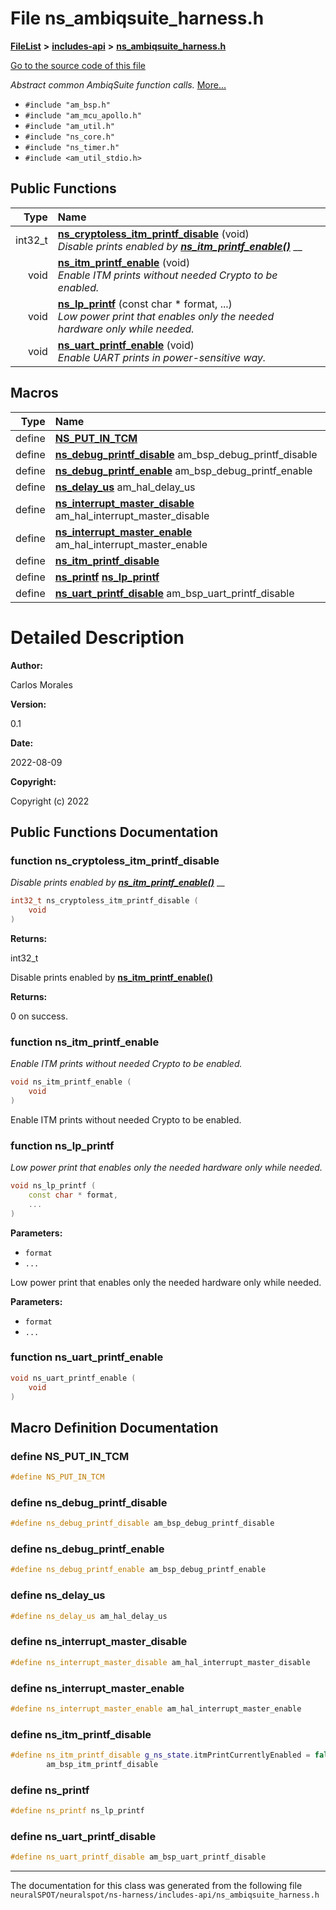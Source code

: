 

# File ns\_ambiqsuite\_harness.h



[**FileList**](files.md) **>** [**includes-api**](dir_5a7ca3359baeaf8be53d9a3d1e900244.md) **>** [**ns\_ambiqsuite\_harness.h**](ns__ambiqsuite__harness_8h.md)

[Go to the source code of this file](ns__ambiqsuite__harness_8h_source.md)

_Abstract common AmbiqSuite function calls._ [More...](#detailed-description)

* `#include "am_bsp.h"`
* `#include "am_mcu_apollo.h"`
* `#include "am_util.h"`
* `#include "ns_core.h"`
* `#include "ns_timer.h"`
* `#include <am_util_stdio.h>`





































## Public Functions

| Type | Name |
| ---: | :--- |
|  int32\_t | [**ns\_cryptoless\_itm\_printf\_disable**](#function-ns_cryptoless_itm_printf_disable) (void) <br>_Disable prints enabled by_ [_**ns\_itm\_printf\_enable()**_](ns__ambiqsuite__harness_8h.md#function-ns_itm_printf_enable) __ |
|  void | [**ns\_itm\_printf\_enable**](#function-ns_itm_printf_enable) (void) <br>_Enable ITM prints without needed Crypto to be enabled._  |
|  void | [**ns\_lp\_printf**](#function-ns_lp_printf) (const char \* format, ...) <br>_Low power print that enables only the needed hardware only while needed._  |
|  void | [**ns\_uart\_printf\_enable**](#function-ns_uart_printf_enable) (void) <br>_Enable UART prints in power-sensitive way._  |



























## Macros

| Type | Name |
| ---: | :--- |
| define  | [**NS\_PUT\_IN\_TCM**](ns__ambiqsuite__harness_8h.md#define-ns_put_in_tcm)  <br> |
| define  | [**ns\_debug\_printf\_disable**](ns__ambiqsuite__harness_8h.md#define-ns_debug_printf_disable)  am\_bsp\_debug\_printf\_disable<br> |
| define  | [**ns\_debug\_printf\_enable**](ns__ambiqsuite__harness_8h.md#define-ns_debug_printf_enable)  am\_bsp\_debug\_printf\_enable<br> |
| define  | [**ns\_delay\_us**](ns__ambiqsuite__harness_8h.md#define-ns_delay_us)  am\_hal\_delay\_us<br> |
| define  | [**ns\_interrupt\_master\_disable**](ns__ambiqsuite__harness_8h.md#define-ns_interrupt_master_disable)  am\_hal\_interrupt\_master\_disable<br> |
| define  | [**ns\_interrupt\_master\_enable**](ns__ambiqsuite__harness_8h.md#define-ns_interrupt_master_enable)  am\_hal\_interrupt\_master\_enable<br> |
| define  | [**ns\_itm\_printf\_disable**](ns__ambiqsuite__harness_8h.md#define-ns_itm_printf_disable)  <br> |
| define  | [**ns\_printf**](ns__ambiqsuite__harness_8h.md#define-ns_printf)  [**ns\_lp\_printf**](ns__ambiqsuite__harness_8h.md#function-ns_lp_printf)<br> |
| define  | [**ns\_uart\_printf\_disable**](ns__ambiqsuite__harness_8h.md#define-ns_uart_printf_disable)  am\_bsp\_uart\_printf\_disable<br> |

# Detailed Description




**Author:**

Carlos Morales 




**Version:**

0.1 




**Date:**

2022-08-09




**Copyright:**

Copyright (c) 2022 





    
## Public Functions Documentation




### function ns\_cryptoless\_itm\_printf\_disable 

_Disable prints enabled by_ [_**ns\_itm\_printf\_enable()**_](ns__ambiqsuite__harness_8h.md#function-ns_itm_printf_enable) __
```C++
int32_t ns_cryptoless_itm_printf_disable (
    void
) 
```





**Returns:**

int32\_t


Disable prints enabled by [**ns\_itm\_printf\_enable()**](ns__ambiqsuite__harness_8h.md#function-ns_itm_printf_enable)




**Returns:**

0 on success. 





        



### function ns\_itm\_printf\_enable 

_Enable ITM prints without needed Crypto to be enabled._ 
```C++
void ns_itm_printf_enable (
    void
) 
```



Enable ITM prints without needed Crypto to be enabled. 


        



### function ns\_lp\_printf 

_Low power print that enables only the needed hardware only while needed._ 
```C++
void ns_lp_printf (
    const char * format,
    ...
) 
```





**Parameters:**


* `format` 
* `...` 

Low power print that enables only the needed hardware only while needed.




**Parameters:**


* `format` 
* `...` 




        



### function ns\_uart\_printf\_enable 

```C++
void ns_uart_printf_enable (
    void
) 
```



## Macro Definition Documentation





### define NS\_PUT\_IN\_TCM 

```C++
#define NS_PUT_IN_TCM 
```






### define ns\_debug\_printf\_disable 

```C++
#define ns_debug_printf_disable am_bsp_debug_printf_disable
```






### define ns\_debug\_printf\_enable 

```C++
#define ns_debug_printf_enable am_bsp_debug_printf_enable
```






### define ns\_delay\_us 

```C++
#define ns_delay_us am_hal_delay_us
```






### define ns\_interrupt\_master\_disable 

```C++
#define ns_interrupt_master_disable am_hal_interrupt_master_disable
```






### define ns\_interrupt\_master\_enable 

```C++
#define ns_interrupt_master_enable am_hal_interrupt_master_enable
```






### define ns\_itm\_printf\_disable 

```C++
#define ns_itm_printf_disable g_ns_state.itmPrintCurrentlyEnabled = false;                                               \
        am_bsp_itm_printf_disable
```






### define ns\_printf 

```C++
#define ns_printf ns_lp_printf
```






### define ns\_uart\_printf\_disable 

```C++
#define ns_uart_printf_disable am_bsp_uart_printf_disable
```




------------------------------
The documentation for this class was generated from the following file `neuralSPOT/neuralspot/ns-harness/includes-api/ns_ambiqsuite_harness.h`

